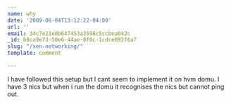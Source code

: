 ```yaml
---
name: why
date: '2009-06-04T13:12:22-04:00'
url: ''
email: 34c7e21e8b647453a3598c5ccbea042c
_id: b8ca9e73-50e6-44ae-8f0c-1cdce092f6a7
slug: "/xen-networking/"
template: comment

---
```


I have followed this setup but I cant seem to implement it on hvm domu. I have 3 nics but when i run the domu it recognises the nics but cannot ping out.
